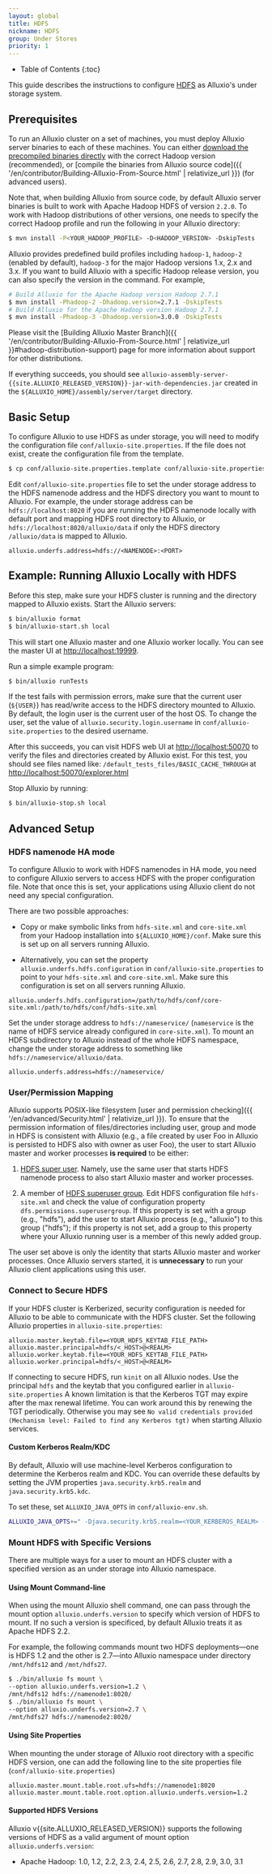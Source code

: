 ```yaml
---
layout: global
title: HDFS
nickname: HDFS
group: Under Stores
priority: 1
---
```


* Table of Contents
{:toc}

This guide describes the instructions to configure
[HDFS](https://hadoop.apache.org/docs/stable/hadoop-project-dist/hadoop-hdfs/HdfsUserGuide.html)
as Alluxio's under storage system.

## Prerequisites

To run an Alluxio cluster on a set of machines, you must deploy Alluxio server binaries to each of
these machines. You can either
[download the precompiled binaries directly](http://www.alluxio.org/download)
with the correct Hadoop version (recommended), or
[compile the binaries from Alluxio source code]({{ '/en/contributor/Building-Alluxio-From-Source.html' | relativize_url }})
(for advanced users).

Note that, when building Alluxio from source code, by default Alluxio server binaries is built to
work with Apache Hadoop HDFS of version `2.2.0`. To work with Hadoop distributions of other
versions, one needs to specify the correct Hadoop profile and run the following in your Alluxio
directory:

```bash
$ mvn install -P<YOUR_HADOOP_PROFILE> -D<HADOOP_VERSION> -DskipTests
```

Alluxio provides predefined build profiles including `hadoop-1`, `hadoop-2` (enabled by default),
`hadoop-3` for the major Hadoop versions 1.x, 2.x and 3.x. If you want to build Alluxio with a specific
Hadoop release version, you can also specify the version in the command. For example,

```bash
# Build Alluxio for the Apache Hadoop version Hadoop 2.7.1
$ mvn install -Phadoop-2 -Dhadoop.version=2.7.1 -DskipTests
# Build Alluxio for the Apache Hadoop version Hadoop 2.7.1
$ mvn install -Phadoop-3 -Dhadoop.version=3.0.0 -DskipTests
```

Please visit the
[Building Alluxio Master Branch]({{ '/en/contributor/Building-Alluxio-From-Source.html' | relativize_url }}#hadoop-distribution-support)
page for more information about support for other distributions.

If everything succeeds, you should see
`alluxio-assembly-server-{{site.ALLUXIO_RELEASED_VERSION}}-jar-with-dependencies.jar` created in
the `${ALLUXIO_HOME}/assembly/server/target` directory.

## Basic Setup

To configure Alluxio to use HDFS as under storage, you will need to modify the configuration
file `conf/alluxio-site.properties`.
If the file does not exist, create the configuration file from the template.

```bash
$ cp conf/alluxio-site.properties.template conf/alluxio-site.properties
```

Edit `conf/alluxio-site.properties` file to set the under storage address to the HDFS namenode
address and the HDFS directory you want to mount to Alluxio. For example, the under storage address
can be `hdfs://localhost:8020` if you are running the HDFS namenode locally with default port and
mapping HDFS root directory to Alluxio, or `hdfs://localhost:8020/alluxio/data` if only the HDFS
directory `/alluxio/data` is mapped to Alluxio.

```
alluxio.underfs.address=hdfs://<NAMENODE>:<PORT>
```

## Example: Running Alluxio Locally with HDFS

Before this step, make sure your HDFS cluster is running and the directory mapped to Alluxio
exists. Start the Alluxio servers:

```bash
$ bin/alluxio format
$ bin/alluxio-start.sh local
```

This will start one Alluxio master and one Alluxio worker locally. You can see the master UI at
[http://localhost:19999](http://localhost:19999).

Run a simple example program:

```bash
$ bin/alluxio runTests
```

If the test fails with permission errors, make sure that the current user (`${USER}`) has
read/write access to the HDFS directory mounted to Alluxio. By default,
the login user is the current user of the host OS. To change the user, set the value of
`alluxio.security.login.username` in `conf/alluxio-site.properties` to the desired username.

After this succeeds, you can visit HDFS web UI at [http://localhost:50070](http://localhost:50070)
to verify the files and directories created by Alluxio exist. For this test, you should see
files named like: `/default_tests_files/BASIC_CACHE_THROUGH` at
[http://localhost:50070/explorer.html](http://localhost:50070/explorer.html)

Stop Alluxio by running:

```bash
$ bin/alluxio-stop.sh local
```

## Advanced Setup

### HDFS namenode HA mode

To configure Alluxio to work with HDFS namenodes in HA mode, you need to configure Alluxio servers to
access HDFS with the proper configuration file. Note that once this is set, your applications using
Alluxio client do not need any special configuration.

There are two possible approaches:
- Copy or make symbolic links from `hdfs-site.xml` and
`core-site.xml` from your Hadoop installation into `${ALLUXIO_HOME}/conf`. Make sure
this is set up on all servers running Alluxio.

- Alternatively, you can
set the property `alluxio.underfs.hdfs.configuration` in `conf/alluxio-site.properties` to point to
your `hdfs-site.xml` and `core-site.xml`. Make sure this configuration is set on all servers running Alluxio.

```
alluxio.underfs.hdfs.configuration=/path/to/hdfs/conf/core-site.xml:/path/to/hdfs/conf/hdfs-site.xml
```

Set the under storage address to `hdfs://nameservice/` (`nameservice` is the name of HDFS
service already configured in `core-site.xml`). To mount an HDFS subdirectory to Alluxio instead
of the whole HDFS namespace, change the under storage address to something like
`hdfs://nameservice/alluxio/data`.

```
alluxio.underfs.address=hdfs://nameservice/
```

### User/Permission Mapping

Alluxio supports POSIX-like filesystem [user and permission checking]({{ '/en/advanced/Security.html' | relativize_url }}).
To ensure that the permission information of files/directories including user, group and mode in
HDFS is consistent with Alluxio (e.g., a file created by user Foo in Alluxio is persisted to
HDFS also with owner as user Foo), the user to start Alluxio master and worker processes
**is required** to be either:

1. [HDFS super user](http://hadoop.apache.org/docs/r2.7.2/hadoop-project-dist/hadoop-hdfs/HdfsPermissionsGuide.html#The_Super-User).
Namely, use the same user that starts HDFS namenode process to also start Alluxio master and
worker processes.

2. A member of [HDFS superuser group](http://hadoop.apache.org/docs/r2.7.2/hadoop-project-dist/hadoop-hdfs/HdfsPermissionsGuide.html#Configuration_Parameters).
Edit HDFS configuration file `hdfs-site.xml` and check the value of configuration property
`dfs.permissions.superusergroup`. If this property is set with a group (e.g., "hdfs"), add the
user to start Alluxio process (e.g., "alluxio") to this group ("hdfs"); if this property is not
set, add a group to this property where your Alluxio running user is a member of this newly added
group.

The user set above is only the identity that starts Alluxio master and worker
processes. Once Alluxio servers started, it is **unnecessary** to run your Alluxio client
applications using this user.

### Connect to Secure HDFS

If your HDFS cluster is Kerberized, security configuration is needed for Alluxio to be able to
communicate with the HDFS cluster. Set the following Alluxio properties in `alluxio-site.properties`:

```properties
alluxio.master.keytab.file=<YOUR_HDFS_KEYTAB_FILE_PATH>
alluxio.master.principal=hdfs/<_HOST>@<REALM>
alluxio.worker.keytab.file=<YOUR_HDFS_KEYTAB_FILE_PATH>
alluxio.worker.principal=hdfs/<_HOST>@<REALM>
```

If connecting to secure HDFS, run `kinit` on all Alluxio nodes.
Use the principal `hdfs` and the keytab that you configured earlier in `alluxio-site.properties`
A known limitation is that the Kerberos TGT may expire after
the max renewal lifetime. You can work around this by renewing the TGT periodically. Otherwise you
may see `No valid credentials provided (Mechanism level: Failed to find any Kerberos tgt)`
when starting Alluxio services.

#### Custom Kerberos Realm/KDC

By default, Alluxio will use machine-level Kerberos configuration to determine the Kerberos realm
and KDC. You can override these defaults by setting the JVM properties
`java.security.krb5.realm` and `java.security.krb5.kdc`.

To set these, set `ALLUXIO_JAVA_OPTS` in `conf/alluxio-env.sh`.

```bash
ALLUXIO_JAVA_OPTS+=" -Djava.security.krb5.realm=<YOUR_KERBEROS_REALM> -Djava.security.krb5.kdc=<YOUR_KERBEROS_KDC_ADDRESS>"
```

### Mount HDFS with Specific Versions

There are multiple ways for a user to mount an HDFS cluster with a specified version as an under storage into Alluxio namespace.

#### Using Mount Command-line
When using the mount Alluxio shell command, one can pass through the mount option `alluxio.underfs.version` to specify which version of HDFS to mount. If no such a version is specificed, by default Alluxio treats it as Apache HDFS 2.2.

For example, the following commands mount two HDFS deployments—one is HDFS 1.2 and the other is 2.7—into Alluxio namespace under directory `/mnt/hdfs12` and `/mnt/hdfs27`.

```bash
$ ./bin/alluxio fs mount \
--option alluxio.underfs.version=1.2 \
/mnt/hdfs12 hdfs://namenode1:8020/
$ ./bin/alluxio fs mount \
--option alluxio.underfs.version=2.7 \
/mnt/hdfs27 hdfs://namenode2:8020/
```

#### Using Site Properties

When mounting the under storage of Alluxio root directory with a specific HDFS version, one can add the
following line to the site properties file (`conf/alluxio-site.properties`)

```
alluxio.master.mount.table.root.ufs=hdfs://namenode1:8020
alluxio.master.mount.table.root.option.alluxio.underfs.version=1.2
```

#### Supported HDFS Versions

Alluxio v{{site.ALLUXIO_RELEASED_VERSION}} supports the following versions of HDFS as a valid argument of mount option `alluxio.underfs.version`:

- Apache Hadoop: 1.0, 1.2, 2.2, 2.3, 2.4, 2.5, 2.6, 2.7, 2.8, 2.9, 3.0, 3.1
